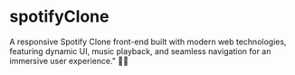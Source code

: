 # spotifyClone
A responsive Spotify Clone front-end built with modern web technologies, featuring dynamic UI, music playback, and seamless navigation for an immersive user experience." 🎵🚀